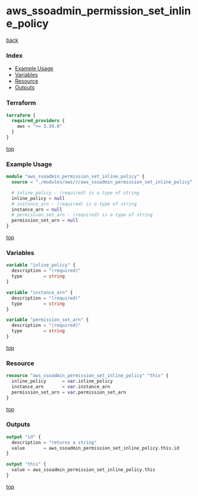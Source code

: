 # aws_ssoadmin_permission_set_inline_policy

[back](../aws.md)

### Index

- [Example Usage](#example-usage)
- [Variables](#variables)
- [Resource](#resource)
- [Outputs](#outputs)

### Terraform

```terraform
terraform {
  required_providers {
    aws = ">= 3.34.0"
  }
}
```

[top](#index)

### Example Usage

```terraform
module "aws_ssoadmin_permission_set_inline_policy" {
  source = "./modules/aws/r/aws_ssoadmin_permission_set_inline_policy"

  # inline_policy - (required) is a type of string
  inline_policy = null
  # instance_arn - (required) is a type of string
  instance_arn = null
  # permission_set_arn - (required) is a type of string
  permission_set_arn = null
}
```

[top](#index)

### Variables

```terraform
variable "inline_policy" {
  description = "(required)"
  type        = string
}

variable "instance_arn" {
  description = "(required)"
  type        = string
}

variable "permission_set_arn" {
  description = "(required)"
  type        = string
}
```

[top](#index)

### Resource

```terraform
resource "aws_ssoadmin_permission_set_inline_policy" "this" {
  inline_policy      = var.inline_policy
  instance_arn       = var.instance_arn
  permission_set_arn = var.permission_set_arn
}
```

[top](#index)

### Outputs

```terraform
output "id" {
  description = "returns a string"
  value       = aws_ssoadmin_permission_set_inline_policy.this.id
}

output "this" {
  value = aws_ssoadmin_permission_set_inline_policy.this
}
```

[top](#index)
